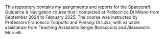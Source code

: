 This repository contains my assignments and reports for the Spacecraft Guidance & Navigation course that I completed at Politecnico Di Milano from September 2024 to February 2025. The course was instructed by Professors Francesco Topputto and Pierluigi Di Lizia, with valuable assistance from Teaching Assistants Sergio Bonaccorsi and Alessandro Morselli.
